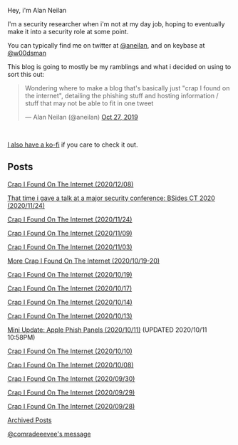 Hey, i'm Alan Neilan

I'm a security researcher when i'm not at my day job, hoping to eventually make it into a security role at some point.

You can typically find me on twitter at [@aneilan](https://twitter.com/aneilan), and on keybase at [@w00dsman](https://keybase.io/w00dsman)

This blog is going to mostly be my ramblings and what i decided on using to sort this out:

<blockquote class="twitter-tweet" data-lang="en"><p lang="en" dir="ltr">Wondering where to make a blog that's basically just "crap I found on the internet", detailing the phishing stuff and hosting information /  stuff that may not be able to fit in one tweet
</p>&mdash; Alan Neilan (@aneilan) <a href="https://twitter.com/ANeilan/status/1188310492101709825?s=20">Oct 27, 2019</a></blockquote><br/>

[I also have a ko-fi](https://ko-fi.com/alanneilan) if you care to check it out.

## Posts

[Crap I Found On The Internet (2020/12/08)](/2020-12-08-crap-i-found)

[That time i gave a talk at a major security conference: BSides CT 2020 (2020/11/24)](/2020-11-24-gave-a-talk-at-bsidesct2020)

[Crap I Found On The Internet (2020/11/24)](/2020-11-24-crap-i-found)

[Crap I Found On The Internet (2020/11/09)](/2020-11-09-crap-i-found)

[Crap I Found On The Internet (2020/11/03)](/2020-11-03-crap-i-found)

[More Crap I Found On The Internet (2020/10/19-20)](/2020-10-19-more-crap-i-found)

[Crap I Found On The Internet (2020/10/19)](/2020-10-19-crap-i-found)

[Crap I Found On The Internet (2020/10/17)](/2020-10-17-crap-i-found)

[Crap I Found On The Internet (2020/10/14)](/2020-10-14-crap-i-found)

[Crap I Found On The Internet (2020/10/13)](/2020-10-13-crap-i-found)

[Mini Update: Apple Phish Panels (2020/10/11)](/2020-10-11-mini-update) (UPDATED 2020/10/11 10:58PM)

[Crap I Found On The Internet (2020/10/10)](/2020-10-10-crap-i-found)

[Crap I Found On The Internet (2020/10/08)](/2020-10-08-crap-i-found)

[Crap I Found On The Internet (2020/09/30)](/2020-09-30-crap-i-found)

[Crap I Found On The Internet (2020/09/29)](/2020-09-29-crap-i-found)

[Crap I Found On The Internet (2020/09/28)](/2020-09-28-crap-i-found)

[Archived Posts](/archive/) 

[@comradeeevee's message](/eevee)
